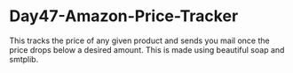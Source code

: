 # Day47-Amazon-Price-Tracker
This tracks the price of any given product and sends you mail once the price drops below a desired amount. This is made using beautiful soap and smtplib.
